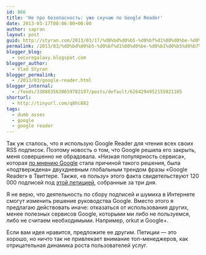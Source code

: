 ```yaml
---
id: 866
title: 'Не про безопасность: уже скучаю по Google Reader'
date: 2013-03-17T08:06:00+00:00
author: sapran
layout: post
guid: http://styran.com/2013/03/17/%d0%bd%d0%b5-%d0%bf%d1%80%d0%be-%d0%b1%d0%b5%d0%b7%d0%be%d0%bf%d0%b0%d1%81%d0%bd%d0%be%d1%81%d1%82%d1%8c-%d1%83%d0%b6%d0%b5-%d1%81%d0%ba%d1%83%d1%87%d0%b0%d1%8e-%d0%bf%d0%be-google-reader/
permalink: /2013/03/%d0%bd%d0%b5-%d0%bf%d1%80%d0%be-%d0%b1%d0%b5%d0%b7%d0%be%d0%bf%d0%b0%d1%81%d0%bd%d0%be%d1%81%d1%82%d1%8c-%d1%83%d0%b6%d0%b5-%d1%81%d0%ba%d1%83%d1%87%d0%b0%d1%8e-%d0%bf%d0%be-google-reader/
blogger_blog:
  - securegalaxy.blogspot.com
blogger_author:
  - Vlad Styran
blogger_permalink:
  - /2013/03/google-reader.html
blogger_internal:
  - /feeds/3388835630659782197/posts/default/6264294952155021185
shorturl:
  - http://tinyurl.com/q8hc882
tags:
  - dumb asses
  - google
  - google reader
---
```

Так уж сталось, что я использую Google Reader для чтения всех своих RSS подписок. Поэтому новость о том, что Google решила его закрыть, меня совершенно не обрадовала. &#171;Низкая популярность сервиса&#187;, которая [по мнению Google](http://googlereader.blogspot.com/2013/03/powering-down-google-reader.html) стала причиной такого решения, была &#171;подтверждена&#187; двухдневным глобальным трендом фразы &#171;Google Reader&#187; в Твиттере. Также, &#171;в пользу&#187; этого факта свидетельствуют 120 000 подписей под [этой петицией](https://www.change.org/petitions/google-keep-google-reader-running), собранные за три дня.

Я не верю, что деятельность по сбору подписей и шумиха в Интернете смогут изменить решение руководства Google. Вместо этого я предлагаю действовать иначе: отказаться от использования других, менее полезных сервисов Google, которыми ми либо не пользуемся, либо не считаем необходимыми. Например, orkut и Google+.

Если вам идея нравится, предложите ее другим. Петиции &#8212; это хорошо, но ничто так не привлекает внимание топ-менеджеров, как отрицательная динамика роста пользователей услуг.

<div class="addtoany_share_save_container addtoany_content_bottom">
  <div class="a2a_kit a2a_kit_size_32 addtoany_list a2a_target" id="wpa2a_271">
    <a class="a2a_button_facebook" href="http://www.addtoany.com/add_to/facebook?linkurl=https%3A%2F%2Fblog.styran.com%2F2013%2F03%2F%25d0%25bd%25d0%25b5-%25d0%25bf%25d1%2580%25d0%25be-%25d0%25b1%25d0%25b5%25d0%25b7%25d0%25be%25d0%25bf%25d0%25b0%25d1%2581%25d0%25bd%25d0%25be%25d1%2581%25d1%2582%25d1%258c-%25d1%2583%25d0%25b6%25d0%25b5-%25d1%2581%25d0%25ba%25d1%2583%25d1%2587%25d0%25b0%25d1%258e-%25d0%25bf%25d0%25be-google-reader%2F&linkname=%D0%9D%D0%B5%20%D0%BF%D1%80%D0%BE%20%D0%B1%D0%B5%D0%B7%D0%BE%D0%BF%D0%B0%D1%81%D0%BD%D0%BE%D1%81%D1%82%D1%8C%3A%20%D1%83%D0%B6%D0%B5%20%D1%81%D0%BA%D1%83%D1%87%D0%B0%D1%8E%20%D0%BF%D0%BE%20Google%20Reader" title="Facebook" rel="nofollow" target="_blank"></a><a class="a2a_button_twitter" href="http://www.addtoany.com/add_to/twitter?linkurl=https%3A%2F%2Fblog.styran.com%2F2013%2F03%2F%25d0%25bd%25d0%25b5-%25d0%25bf%25d1%2580%25d0%25be-%25d0%25b1%25d0%25b5%25d0%25b7%25d0%25be%25d0%25bf%25d0%25b0%25d1%2581%25d0%25bd%25d0%25be%25d1%2581%25d1%2582%25d1%258c-%25d1%2583%25d0%25b6%25d0%25b5-%25d1%2581%25d0%25ba%25d1%2583%25d1%2587%25d0%25b0%25d1%258e-%25d0%25bf%25d0%25be-google-reader%2F&linkname=%D0%9D%D0%B5%20%D0%BF%D1%80%D0%BE%20%D0%B1%D0%B5%D0%B7%D0%BE%D0%BF%D0%B0%D1%81%D0%BD%D0%BE%D1%81%D1%82%D1%8C%3A%20%D1%83%D0%B6%D0%B5%20%D1%81%D0%BA%D1%83%D1%87%D0%B0%D1%8E%20%D0%BF%D0%BE%20Google%20Reader" title="Twitter" rel="nofollow" target="_blank"></a><a class="a2a_button_google_plus" href="http://www.addtoany.com/add_to/google_plus?linkurl=https%3A%2F%2Fblog.styran.com%2F2013%2F03%2F%25d0%25bd%25d0%25b5-%25d0%25bf%25d1%2580%25d0%25be-%25d0%25b1%25d0%25b5%25d0%25b7%25d0%25be%25d0%25bf%25d0%25b0%25d1%2581%25d0%25bd%25d0%25be%25d1%2581%25d1%2582%25d1%258c-%25d1%2583%25d0%25b6%25d0%25b5-%25d1%2581%25d0%25ba%25d1%2583%25d1%2587%25d0%25b0%25d1%258e-%25d0%25bf%25d0%25be-google-reader%2F&linkname=%D0%9D%D0%B5%20%D0%BF%D1%80%D0%BE%20%D0%B1%D0%B5%D0%B7%D0%BE%D0%BF%D0%B0%D1%81%D0%BD%D0%BE%D1%81%D1%82%D1%8C%3A%20%D1%83%D0%B6%D0%B5%20%D1%81%D0%BA%D1%83%D1%87%D0%B0%D1%8E%20%D0%BF%D0%BE%20Google%20Reader" title="Google+" rel="nofollow" target="_blank"></a><a class="a2a_button_linkedin" href="http://www.addtoany.com/add_to/linkedin?linkurl=https%3A%2F%2Fblog.styran.com%2F2013%2F03%2F%25d0%25bd%25d0%25b5-%25d0%25bf%25d1%2580%25d0%25be-%25d0%25b1%25d0%25b5%25d0%25b7%25d0%25be%25d0%25bf%25d0%25b0%25d1%2581%25d0%25bd%25d0%25be%25d1%2581%25d1%2582%25d1%258c-%25d1%2583%25d0%25b6%25d0%25b5-%25d1%2581%25d0%25ba%25d1%2583%25d1%2587%25d0%25b0%25d1%258e-%25d0%25bf%25d0%25be-google-reader%2F&linkname=%D0%9D%D0%B5%20%D0%BF%D1%80%D0%BE%20%D0%B1%D0%B5%D0%B7%D0%BE%D0%BF%D0%B0%D1%81%D0%BD%D0%BE%D1%81%D1%82%D1%8C%3A%20%D1%83%D0%B6%D0%B5%20%D1%81%D0%BA%D1%83%D1%87%D0%B0%D1%8E%20%D0%BF%D0%BE%20Google%20Reader" title="LinkedIn" rel="nofollow" target="_blank"></a><a class="a2a_dd addtoany_share_save" href="https://www.addtoany.com/share"></a>
  </div>
</div>
